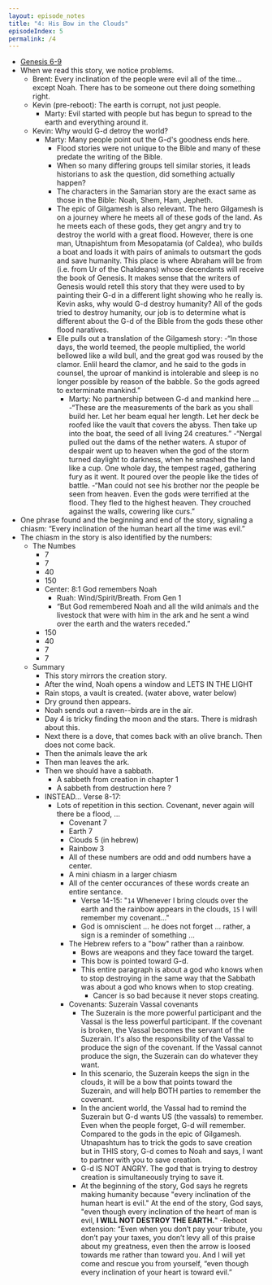 ```yaml
---
layout: episode_notes
title: "4: His Bow in the Clouds"
episodeIndex: 5
permalink: /4
---
```

- [Genesis 6-9](https://my.bible.com/bible/111/GEN.6.NIV)
- When we read this story, we notice problems.
  - Brent: Every inclination of the people were evil all of the time... except Noah. There has to be someone out there doing something right.
  - Kevin (pre-reboot): The earth is corrupt, not just people.
    - Marty: Evil started with people but has begun to spread to the earth and everything around it.
  - Kevin: Why would G-d detroy the world?
    - Marty: Many people point out the G-d's goodness ends here.
      - Flood stories were not unique to the Bible and many of these predate the writing of the Bible.
      - When so many differing groups tell similar stories, it leads historians to ask the question, did something actually happen?
      - The characters in the Samarian story are the exact same as those in the Bible: Noah, Shem, Ham, Jepheth.
      - The epic of Gilgamesh is also relevant. The hero Gilgamesh is on a journey where he meets all of these gods of the land. As he meets each of these gods, they get angry and try to destroy the world with a great flood. However, there is one man, Utnapishtum from Mesopatamia (of Caldea), who builds a boat and loads it with pairs of animals to outsmart the gods and save humanity. This place is where Abraham will be from (i.e. from Ur of the Chaldeans) whose decendants will receive the book of Genesis. It makes sense that the writers of Genesis would retell this story that they were used to by painting their G-d in a different light showing who he really is. Kevin asks, why would G-d destroy humanity? All of the gods tried to destroy humanity, our job is to determine what is different about the G-d of the Bible from the gods these other flood naratives.
      - Elle pulls out a translation of the Gilgamesh story:
        -“In those days, the world teemed, the people multiplied, the world bellowed like a wild bull, and the great god was roused by the clamor. Enlil heard the clamor, and he said to the gods in counsel, the uproar of mankind is intolerable and sleep is no longer possible by reason of the babble. So the gods agreed to exterminate mankind.”
        - Marty: No partnership between G-d and mankind here ... 
        -“These are the measurements of the bark as you shall build her. Let her beam equal her length. Let her deck be roofed like the vault that covers the abyss. Then take up into the boat, the seed of all living 24 creatures.”
        -“Nergal pulled out the dams of the nether waters. A stupor of despair went up to heaven when the god of the storm turned daylight to darkness, when he smashed the land like a cup. One whole day, the tempest raged, gathering fury as it went. It poured over the people like the tides of battle.
        -“Man could not see his brother nor the people be seen from heaven. Even the gods were terrified at the flood. They fled to the highest heaven. They crouched against the walls, cowering like curs.”
- One phrase found and the beginning and end of the story, signaling a chiasm: “Every inclination of the human heart all the time was evil.”
- The chiasm in the story is also identified by the numbers:
  - The Numbes
    - 7
    - 7
    - 40
    - 150
    - Center: 8:1 God remembers Noah
      - Ruah: Wind/Spirit/Breath. From Gen 1
      - “But God remembered Noah and all the wild animals and the livestock that were with him in the ark and he sent a wind over the earth and the waters receded.”
    - 150
    - 40
    - 7
    - 7
  - Summary
    - This story mirrors the creation story.
    - After the wind, Noah opens a window and LETS IN THE LIGHT
    - Rain stops, a vault is created. (water above, water below)
    - Dry ground then appears.
    - Noah sends out a raven--birds are in the air.
    - Day 4 is tricky finding the moon and the stars. There is midrash about this.
    - Next there is a dove, that comes back with an olive branch. Then does not come back.
    - Then the animals leave the ark
    - Then man leaves the ark.
    - Then we should have a sabbath.
      - A sabbeth from creation in chapter 1
      - A sabbeth from destruction here ?
    - INSTEAD... Verse 8-17:
      - Lots of repetition in this section. Covenant, never again will there be a flood, ...
        - Covenant 7
        - Earth 7
        - Clouds 5 (in hebrew)
        - Rainbow 3
        - All of these numbers are odd and odd numbers have a center. 
        - A mini chiasm in a larger chiasm
        - All of the center occurances of these words create an entire sentance.
          - Verse 14-15: "`14` Whenever I bring clouds over the earth and the rainbow appears in the clouds, `15` I will remember my covenant..."
          - God is omniscient ... he does not forget ... rather, a sign is a reminder of something ...
        - The Hebrew refers to a "bow" rather than a rainbow.
          - Bows are weapons and they face toward the target.
          - This bow is pointed toward G-d.
          - This entire paragraph is about a god who knows when to stop destroying in the same way that the Sabbath was about a god who knows when to stop creating.
            - Cancer is so bad because it never stops creating.
        - Covenants: Suzerain Vassal covenants
          - The Suzerain is the more powerful participant and the Vassal is the less powerful participant. If the covenant is broken, the Vassal becomes the servant of the Suzerain. It's also the responsibility of the Vassal to produce the sign of the covenant. If the Vassal cannot produce the sign, the Suzerain can do whatever they want.
          - In this scenario, the Suzerain keeps the sign in the clouds, it will be a bow that points toward the Suzerain, and will help BOTH parties to remember the covenant.
          - In the ancient world, the Vassal had to remind the Suzerain but G-d wants US (the vassals) to remember. Even when the people forget, G-d will remember. Compared to the gods in the epic of Gilgamesh. Utnapashtum has to trick the gods to save creation but in THIS story, G-d comes to Noah and says, I want to partner with you to save creation.
          - G-d IS NOT ANGRY. The god that is trying to destroy creation is simultaneously trying to save it.
          - At the beginning of the story, God says he regrets making humanity because "every inclination of the human heart is evil." At the end of the story, God says, "even though every inclination of the heart of man is evil, **I WILL NOT DESTROY THE EARTH.**"
            -Reboot extension: “Even when you don’t pay your tribute, you don’t pay your taxes, you don’t levy all of this praise about my greatness, even then the arrow is loosed towards me rather than toward you. And I will yet come and rescue you from yourself, “even though every inclination of your heart is toward evil.”
